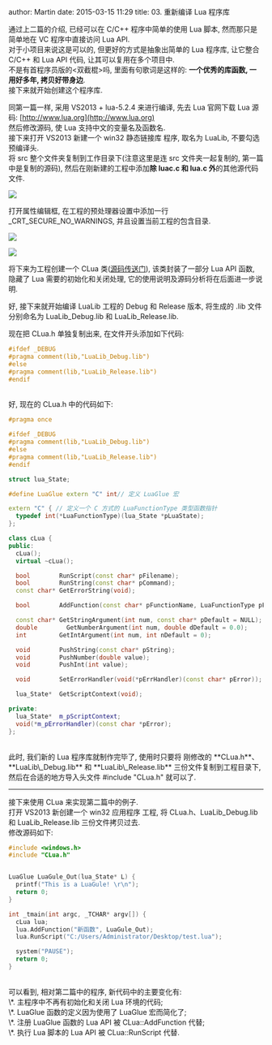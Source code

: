 author: Martin
date: 2015-03-15 11:29
title: 03. 重新编译 Lua 程序库

通过上二篇的介绍, 已经可以在 C/C++ 程序中简单的使用 Lua 脚本, 然而那只是简单地在 VC 程序中直接访问 Lua API.<br>
对于小项目来说这是可以的, 但更好的方式是抽象出简单的 Lua 程序库, 让它整合 C/C++ 和 Lua API 代码, 让其可以复用在多个项目中.<br>
不是有首程序员版的<双截棍>吗, 里面有句歌词是这样的: **一个优秀的库函数, 一用好多年, 拷贝好带身边**.<br>
接下来就开始创建这个程序库.

同第一篇一样, 采用 VS2013 + lua-5.2.4 来进行编译, 先去 Lua 官网下载 Lua 源码: [http://www.lua.org](http://www.lua.org)<br>
然后修改源码, 使 Lua 支持中文的变量名及函数名.<br>
接下来打开 VS2013 新建一个 win32 静态链接库 程序, 取名为 LuaLib, 不要勾选预编译头.<br>
将 src 整个文件夹复制到工作目录下(注意这里是连 src 文件夹一起复制的, 第一篇中是复制的源码), 然后在刚新建的工程中添加**除 luac.c 和 lua.c 外**的其他源代码文件.

![](http://i62.tinypic.com/6r0n79.jpg)

打开属性编辑框, 在工程的预处理器设置中添加一行 \_CRT\_SECURE\_NO\_WARNINGS, 并且设置当前工程的包含目录.

![](http://i62.tinypic.com/b8nv55.jpg)

![](http://i58.tinypic.com/awauy1.jpg)

将下来为工程创建一个 CLua 类([源码传送门](https://github.com/z351522453/LuaLib)), 该类封装了一部分 Lua API 函数, 隐藏了 Lua 需要的初始化和关闭处理, 它的使用说明及源码分析将在后面进一步说明.

好, 接下来就开始编译 LuaLib 工程的 Debug 和 Release 版本, 将生成的 .lib 文件分别命名为 LuaLib\_Debug.lib 和 LuaLib\_Release.lib.

现在把 CLua.h 单独复制出来, 在文件开头添加如下代码:

```cpp
#ifdef _DEBUG
#pragma comment(lib,"LuaLib_Debug.lib")
#else
#pragma comment(lib,"LuaLib_Release.lib")
#endif
```
<br>
好, 现在的 CLua.h 中的代码如下:

```cpp
#pragma once

#ifdef _DEBUG
#pragma comment(lib,"LuaLib_Debug.lib")
#else
#pragma comment(lib,"LuaLib_Release.lib")
#endif

struct lua_State;

#define LuaGlue extern "C" int// 定义 LuaGlue 宏

extern "C" { // 定义一个 C 方式的 LuaFunctionType 类型函数指针
  typedef int(*LuaFunctionType)(lua_State *pLuaState);
};

class cLua {
public:
  cLua();
  virtual ~cLua();

  bool        RunScript(const char* pFilename);
  bool        RunString(const char* pCommand);
  const char* GetErrorString(void);

  bool        AddFunction(const char* pFunctionName, LuaFunctionType pFunction);

  const char* GetStringArgument(int num, const char* pDefault = NULL);
  double        GetNumberArgument(int num, double dDefault = 0.0);
  int         GetIntArgument(int num, int nDefault = 0);

  void        PushString(const char* pString);
  void        PushNumber(double value);
  void        PushInt(int value);

  void        SetErrorHandler(void(*pErrHandler)(const char* pError));

  lua_State*  GetScriptContext(void);

private:
  lua_State*  m_pScriptContext;
  void(*m_pErrorHandler)(const char *pError);
};
```
<br>
此时, 我们新的 Lua 程序库就制作完毕了, 使用时只要将 刚修改的 **CLua.h**、**LuaLib\_Debug.lib** 和 **LuaLib\_Release.lib** 三份文件复制到工程目录下, 然后在合适的地方导入头文件 #include "CLua.h" 就可以了.

* * *

接下来使用 CLua 来实现第二篇中的例子.<br>
打开 VS2013 新创建一个 win32 应用程序 工程, 将 CLua.h、LuaLib\_Debug.lib 和 LuaLib\_Release.lib 三份文件拷贝过去.<br>
修改源码如下:

```cpp
#include <windows.h>
#include "CLua.h"


LuaGlue LuaGule_Out(lua_State* L) {
  printf("This is a LuaGule! \r\n");
  return 0;
}

int _tmain(int argc, _TCHAR* argv[]) {
  cLua lua;
  lua.AddFunction("新函数", LuaGule_Out);
  lua.RunScript("C:/Users/Administrator/Desktop/test.lua");

  system("PAUSE");
  return 0;
}
```
<br>
可以看到, 相对第二篇中的程序, 新代码中的主要变化有:<br>
\*. 主程序中不再有初始化和关闭 Lua 环境的代码;<br>
\*. LuaGlue 函数的定义因为使用了 LuaGlue 宏而简化了;<br>
\*. 注册 LuaGlue 函数的 Lua API 被 CLua::AddFunction 代替;<br>
\*. 执行 Lua 脚本的 Lua API 被 CLua::RunScript 代替.
